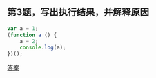## 第3题，写出执行结果，并解释原因

```js
var a = 1;
(function a () {
    a = 2;
    console.log(a);
})();
```

[答案](https://github.com/lgwebdream/FE-Interview/issues/40)